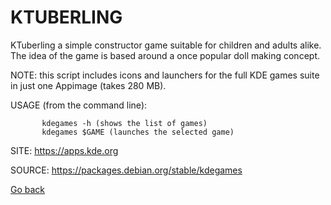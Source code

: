 # KTUBERLING

 KTuberling a simple constructor game suitable for
 children and adults alike. The idea of the game is
 based around a once popular doll making concept.
 
 NOTE: this script includes icons and launchers for the 
 full KDE games suite in just one Appimage (takes 280 MB).
 
 USAGE (from the command line):
 
           kdegames -h (shows the list of games)
           kdegames $GAME (launches the selected game)
           
 SITE: https://apps.kde.org

 SOURCE: https://packages.debian.org/stable/kdegames

 [Go back](https://portable-linux-apps.github.io/apps.html)
